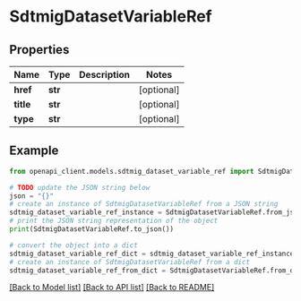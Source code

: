 # SdtmigDatasetVariableRef


## Properties

Name | Type | Description | Notes
------------ | ------------- | ------------- | -------------
**href** | **str** |  | [optional] 
**title** | **str** |  | [optional] 
**type** | **str** |  | [optional] 

## Example

```python
from openapi_client.models.sdtmig_dataset_variable_ref import SdtmigDatasetVariableRef

# TODO update the JSON string below
json = "{}"
# create an instance of SdtmigDatasetVariableRef from a JSON string
sdtmig_dataset_variable_ref_instance = SdtmigDatasetVariableRef.from_json(json)
# print the JSON string representation of the object
print(SdtmigDatasetVariableRef.to_json())

# convert the object into a dict
sdtmig_dataset_variable_ref_dict = sdtmig_dataset_variable_ref_instance.to_dict()
# create an instance of SdtmigDatasetVariableRef from a dict
sdtmig_dataset_variable_ref_from_dict = SdtmigDatasetVariableRef.from_dict(sdtmig_dataset_variable_ref_dict)
```
[[Back to Model list]](../README.md#documentation-for-models) [[Back to API list]](../README.md#documentation-for-api-endpoints) [[Back to README]](../README.md)


